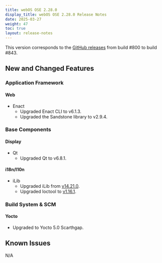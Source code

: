 ```yaml
---
title: webOS OSE 2.28.0
display_title: webOS OSE 2.28.0 Release Notes
date: 2025-03-27
weight: 47
toc: true
layout: release-notes
---
```


This version corresponds to the [GitHub releases](https://github.com/webosose/build-webos/releases) from build #800 to build #843.

## New and Changed Features

### Application Framework

#### Web

- Enact
  - Upgraded Enact CLI to v6.1.3.
  - Upgraded the Sandstone library to v2.9.4.

### Base Components 

#### Display

- Qt
    - Upgraded Qt to v6.8.1.

#### i18n/l10n

- iLib
  - Upgraded iLib from [v14.21.0](https://github.com/iLib-js/iLib/releases/tag/v14.21.0).
  - Upgraded loctool to [v1.16.1](https://github.com/iLib-js/ilib-loctool-webos-dist/releases/tag/v1.16.1).

### Build System & SCM

#### Yocto

- Upgraded to Yocto 5.0 Scarthgap.

## Known Issues

N/A
